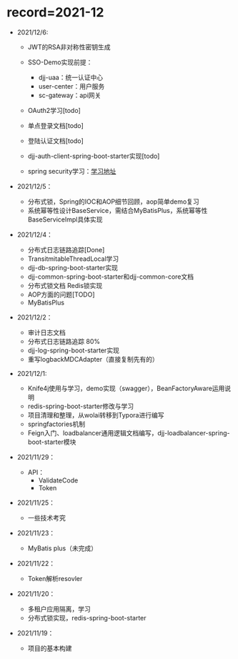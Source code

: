 # record=2021-12

- 2021/12/6:
  
  - JWT的RSA非对称性密钥生成
  - SSO-Demo实现前提：
    - djj-uaa：统一认证中心
    - user-center：用户服务
    - sc-gateway：api网关
  
  - OAuth2学习[todo]
  - 单点登录文档[todo]
  - 登陆认证文档[todo]
  - djj-auth-client-spring-boot-starter实现[todo]
  - spring security学习：[学习地址](http://learn.lianglianglee.com/%E4%B8%93%E6%A0%8F/Spring%20Security%20%E8%AF%A6%E8%A7%A3%E4%B8%8E%E5%AE%9E%E6%93%8D/00%20%E5%BC%80%E7%AF%87%E8%AF%8D%20%20Spring%20Security%EF%BC%8C%E4%B8%BA%E4%BD%A0%E7%9A%84%E5%BA%94%E7%94%A8%E5%AE%89%E5%85%A8%E4%B8%8E%E8%81%8C%E4%B8%9A%E4%B9%8B%E8%B7%AF%E4%BF%9D%E9%A9%BE%E6%8A%A4%E8%88%AA.md)
  
- 2021/12/5：

  - 分布式锁，Spring的IOC和AOP细节回顾，aop简单demo复习
  - 系统幂等性设计BaseService，需结合MyBatisPlus，系统幂等性BaseServiceImpl具体实现

- 2021/12/4：

  - 分布式日志链路追踪[Done]
  - TransitmitableThreadLocal学习
  - djj-db-spring-boot-starter实现
  - djj-common-spring-boot-starter和djj-common-core文档
  - 分布式锁文档 Redis锁实现
  - AOP方面的问题[TODO]
  - MyBatisPlus

- 2021/12/2：

  - 审计日志文档
  - 分布式日志链路追踪 80%
  - djj-log-spring-boot-starter实现
  - 重写logbackMDCAdapter（直接复制先有的）

- 2021/12/1:
  - Knife4j使用与学习，demo实现（swagger），BeanFactoryAware运用说明
  - redis-spring-boot-starter修改与学习
  - 项目清理和整理，从wolai转移到Typora进行编写
  - springfactories机制
  - Feign入门、loadbalancer通用逻辑文档编写，djj-loadbalancer-spring-boot-starter模块

  

- 2021/11/29：
  - API：
    - ValidateCode
    - Token

- 2021/11/25：
  - 一些技术考究

- 2021/11/23：
  - MyBatis plus（未完成）

- 2021/11/22：
  - Token解析resovler

- 2021/11/20：
  - 多租户应用隔离，学习
  - 分布式锁实现，redis-spring-boot-starter

- 2021/11/19：
  - 项目的基本构建

